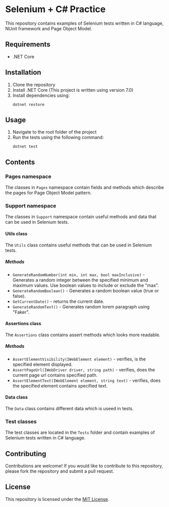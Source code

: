 # Selenium + C# Practice

This repository contains examples of Selenium tests written in C# language, NUnit framework and Page Object Model. 

## Requirements

- .NET Core

## Installation

1. Clone the repository
2. Install .NET Core (This project is written using version 7.0)
3. Install dependencies using:
    ```
    dotnet restore
    ``` 

## Usage

1. Navigate to the root folder of the project
2. Run the tests using the following command:
    ```
    dotnet test
    ```

## Contents

### Pages namespace

The classes in `Pages` namespace contain fields and methods which describe the pages for Page Object Model pattern.

### Support namespace

The classes in `Support` namespace contain useful methods and data that can be used in Selenium tests.

#### Utils class

The `Utils` class contains useful methods that can be used in Selenium tests.

##### Methods

- `GenerateRandomNumber(int min, int max, bool maxInclusive)` - Generates a random integer between the specified minimum and maximum values. Use boolean      values to include or exclude the "max".
- `GenerateRandomBoolean()` - Generates a random boolean value (true or false).
- `GetCurrentDate()` - returns the current date.
- `GenerateRandomText()` - Generates random lorem paragraph using "Faker".

#### Assertions class

The `Assertions` class contains assert methods which looks more readable.

##### Methods

- `AssertElementVisibility(IWebElement element)` - verifies, is the specified element displayed.
- `AssertPageUrl(IWebDriver driver, string path)` - verifies, does the current page url contains specified path.
- `AssertElementText(IWebElement element, string text)` - verifies, does the specified element contains specified text.

#### Data class

The `Data` class contains different data which is useed in tests.

### Test classes

The test classes are located in the `Tests` folder and contain examples of Selenium tests written in C# language.

## Contributing

Contributions are welcome! If you would like to contribute to this repository, please fork the repository and submit a pull request.

## License

This repository is licensed under the [MIT License](https://opensource.org/licenses/MIT).
